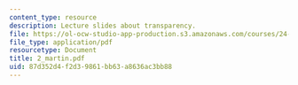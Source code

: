 ```yaml
---
content_type: resource
description: Lecture slides about transparency.
file: https://ol-ocw-studio-app-production.s3.amazonaws.com/courses/24-500-topics-in-philosophy-of-mind-perceptual-experience-spring-2007/87d352d4f2d39861bb63a8636ac3bb88_2_martin.pdf
file_type: application/pdf
resourcetype: Document
title: 2_martin.pdf
uid: 87d352d4-f2d3-9861-bb63-a8636ac3bb88
---
```

